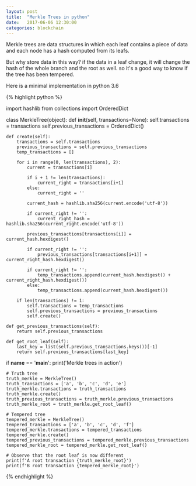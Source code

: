 ```yaml
---
layout: post
title:  "Merkle Trees in python"
date:   2017-06-06 12:30:00
categories: blockchain
---
```

Merkle trees are data structures in which each leaf contains a piece of data and each node has a hash computed from its leafs.


But why store data in this way? if the data in a leaf change, it will change the hash of the whole branch and the root as well. so it's a good way to know if the tree has been tempered.

Here is a minimal implementation in python 3.6

{% highlight python %}

import hashlib
from collections import OrderedDict


class MerkleTree(object):
    def __init__(self, transactions=None):
        self.transactions = transactions
        self.previous_transactions = OrderedDict()

    def create(self):
        transactions = self.transactions
        previous_transactions = self.previous_transactions
        temp_transactions = []

        for i in range(0, len(transactions), 2):
            current = transactions[i]

            if i + 1 != len(transactions):
                current_right = transactions[i+1]
            else:
                current_right = ''

            current_hash = hashlib.sha256(current.encode('utf-8'))

            if current_right != '':
                current_right_hash = hashlib.sha256(current_right.encode('utf-8'))

            previous_transactions[transactions[i]] = current_hash.hexdigest()

            if current_right != '':
                previous_transactions[transactions[i+1]] = current_right_hash.hexdigest()

            if current_right != '':
                temp_transactions.append(current_hash.hexdigest() + current_right_hash.hexdigest())
            else:
                temp_transactions.append(current_hash.hexdigest())

        if len(transactions) != 1:
            self.transactions = temp_transactions
            self.previous_transactions = previous_transactions
            self.create()

    def get_previous_transactions(self):
        return self.previous_transactions

    def get_root_leaf(self):
        last_key = list(self.previous_transactions.keys())[-1]
        return self.previous_transactions[last_key]




if __name__ == '__main__':
    print('Merkle trees in action')

    # Truth tree
    truth_merkle = MerkleTree()
    truth_transactions = ['a', 'b', 'c', 'd', 'e']
    truth_merkle.transactions = truth_transactions
    truth_merkle.create()
    truth_previous_transactions = truth_merkle.previous_transactions
    truth_merkle_root = truth_merkle.get_root_leaf()

    # Tempered tree
    tempered_merkle = MerkleTree()
    tempered_transactions = ['a', 'b', 'c', 'd', 'f']
    tempered_merkle.transactions = tempered_transactions
    tempered_merkle.create()
    tempered_previous_transactions = tempered_merkle.previous_transactions
    tempered_merkle_root = tempered_merkle.get_root_leaf()

    # Observe that the root leaf is now different
    print(f'A root transaction {truth_merkle_root}')
    print(f'B root transaction {tempered_merkle_root}')

{% endhighlight %}
